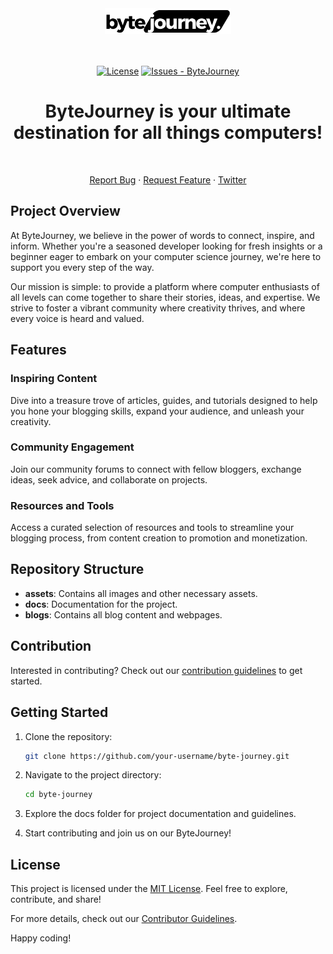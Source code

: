 <div align="center">
  <picture>
    <source media="(prefers-color-scheme: dark)" srcset="../assets/ByteJourneyLogoWithBG.png">
    <img alt="ByteJourney logo" src="../assets/ByteJourneyLogoWithBG.png" width="40%">
  </picture>
</div>
<br><br>

<div align="center">

[![License](https://img.shields.io/badge/License-MIT--License-blue)](#license)
[![Issues - ByteJourney](https://img.shields.io/github/issues/sha26pratyush/byte-journey)](https://github.com/sha26pratyush/byte-journey/issues)
</div>


<h1 align="center">ByteJourney is your ultimate destination for all things computers!</h1>
</br>


<p align="center">
    <a href="https://github.com/sha26pratyush/byte-journey/issues">Report Bug</a>
    ·
    <a href="https://github.com/sha26pratyush/byte-journey/issues">Request Feature</a>
    ·
    <a href="https://twitter.com/JourneyByte">Twitter</a>
  </p>


## Project Overview

At ByteJourney, we believe in the power of words to connect, inspire, and inform. Whether you're a seasoned developer looking for fresh insights or a beginner eager to embark on your computer science journey, we're here to support you every step of the way.

Our mission is simple: to provide a platform where computer enthusiasts of all levels can come together to share their stories, ideas, and expertise. We strive to foster a vibrant community where creativity thrives, and where every voice is heard and valued.

## Features

### Inspiring Content

Dive into a treasure trove of articles, guides, and tutorials designed to help you hone your blogging skills, expand your audience, and unleash your creativity.

### Community Engagement

Join our community forums to connect with fellow bloggers, exchange ideas, seek advice, and collaborate on projects.

### Resources and Tools

Access a curated selection of resources and tools to streamline your blogging process, from content creation to promotion and monetization.

## Repository Structure

- **assets**: Contains all images and other necessary assets.
- **docs**: Documentation for the project.
- **blogs**: Contains all blog content and webpages.

## Contribution

Interested in contributing? Check out our [contribution guidelines](./CONTRIBUTING.md) to get started.

## Getting Started

1. Clone the repository:
   ```bash
   git clone https://github.com/your-username/byte-journey.git
2. Navigate to the project directory:
    ```bash
    cd byte-journey
3. Explore the docs folder for project documentation and guidelines.

4. Start contributing and join us on our ByteJourney!

## License

This project is licensed under the [MIT License](./LICENSE). Feel free to explore, contribute, and share!

For more details, check out our [Contributor Guidelines](./CONTRIBUTING.md).

Happy coding!